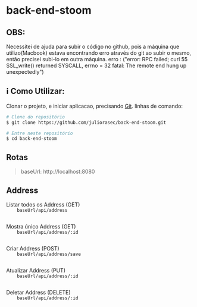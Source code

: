 # back-end-stoom
## OBS:
Necessitei de ajuda para subir o código no github, pois a máquina que utilizo(Macbook) estava encontrando erro através do git ao subir o mesmo, então 
precisei subi-lo em outra máquina.
erro : ("error: RPC failed; curl 55 SSL_write() returned SYSCALL, errno = 32
fatal: The remote end hung up unexpectedly")

## :information_source: Como Utilizar: 

Clonar o projeto, e iniciar aplicacao, precisando [Git](https://git-scm.com). linhas de comando:

```bash
# Clone do repositório
$ git clone https://github.com/juliorasec/back-end-stoom.git

# Entre neste repositório
$ cd back-end-stoom

```


## Rotas

<blockquote>baseUrl: http://localhost:8080</blockquote>

## Address

<p>
  Listar todos os Address (GET)
  
   <code>
    baseUrl/api/address
  </code>
</p>

<p>
  Mostra único Address (GET)
  
   <code>
    baseUrl/api/address/:id
  </code>

</p>

<p>
  Criar Address (POST)
  
  <code>
    baseUrl/api/address/save
  </code>
</p>

<p>
  Atualizar Address (PUT)
  
  <code>
    baseUrl/api/address/:id
  </code>
</p>

<p>
  Deletar Address (DELETE)
  
  <code>
    baseUrl/api/address/:id
  </code>
</p>

